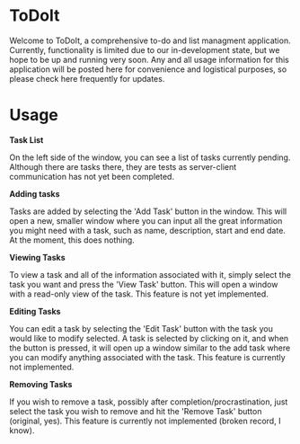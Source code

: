 # ToDoIt
Welcome to ToDoIt, a comprehensive to-do and list managment application. Currently, functionality is limited due to our in-development state, but we hope to be up and running very soon. Any and all usage information for this application will be posted here for convenience and logistical purposes, so please check here frequently for updates.
# Usage
<b>Task List</b>
<p>On the left side of the window, you can see a list of tasks currently pending. Although there are tasks there, they are tests as server-client communication has not yet been completed.</p>
<b>Adding tasks</b>
<p>Tasks are added by selecting the 'Add Task' button in the window. This will open a new, smaller window where you can input all the great information you might need with a task, such as name, description, start and end date. At the moment, this does nothing.</p>
<b>Viewing Tasks</b>
<p>To view a task and all of the information associated with it, simply select the task you want and press the 'View Task' button. This will open a window with a read-only view of the task. This feature is not yet implemented.</p>
<b>Editing Tasks</b>
<p>You can edit a task by selecting the 'Edit Task' button with the task you would like to modify selected. A task is selected by clicking on it, and when the button is pressed, it will open up a window similar to the add task where you can modify anything associated with the task. This feature is currently not implemented.</p>
<b>Removing Tasks</b>
<p>If you wish to remove a task, possibly after completion/procrastination, just select the task you wish to remove and hit the 'Remove Task' button (original, yes). This feature is currently not implemented (broken record, I know).</p>
